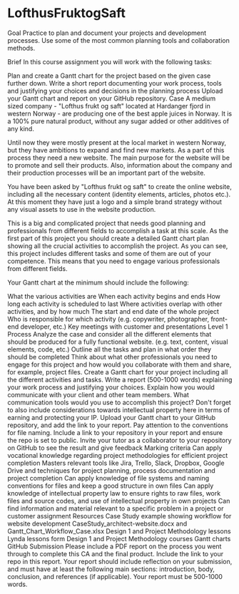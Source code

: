 # LofthusFruktogSaft

Goal
Practice to plan and document your projects and development processes. Use some of the most common planning tools and collaboration methods.

Brief
In this course assignment you will work with the following tasks: 

Plan and create a Gantt chart for the project based on the given case further down.
Write a short report documenting your work process, tools and justifying your choices and decisions in the planning process
Upload your Gantt chart and report on your GitHub repository.
Case
A medium sized company - "Lofthus frukt og saft" located at Hardanger fjord in western Norway - are producing one of the best apple juices in Norway. It is a 100% pure natural product, without any sugar added or other additives of any kind.

Until now they were mostly present at the local market in western Norway, but they have ambitions to expand and find new markets. As a part of this process they need a new website. The main purpose for the website will be to promote and sell their products. Also, information about the company and their production processes will be an important part of the website.

You have been asked by "Lofthus frukt og saft" to create the online website, including all the necessary content (identity elements, articles, photos etc.). At this moment they have just a logo and a simple brand strategy without any visual assets to use in the website production.

This is a big and complicated project that needs good planning and professionals from different fields to accomplish a task at this scale. As the first part of this project you should create a detailed Gantt chart plan showing all the crucial activities to accomplish the project. As you can see, this project includes different tasks and some of them are out of your competence. This means that you need to engage various professionals from different fields.

Your Gantt chart at the minimum should include the following:

What the various activities are
When each activity begins and ends
How long each activity is scheduled to last
Where activities overlap with other activities, and by how much
The start and end date of the whole project
Who is responsible for which activity (e.g. copywriter, photographer, front-end developer, etc.)
Key meetings with customer and presentations
Level 1 Process
Analyze the case and consider all the different elements that should be produced for a fully functional website. (e.g. text, content, visual elements, code, etc.)
Outline all the tasks and plan in what order they should be completed
Think about what other professionals you need to engage for this project and how would you collaborate with them and share, for example, project files.
Create a Gantt chart for your project including all the different activities and tasks.
Write a report (500-1000 words) explaining your work process and justifying your choices. Explain how you would communicate with your client and other team members. What communication tools would you use to accomplish this project? Don't forget to also include considerations towards intellectual property here in terms of earning and protecting your IP.
Upload your Gantt chart to your GitHub repository, and add the link to your report. Pay attention to the conventions for file naming. Include a link to your repository in your report and ensure the repo is set to public.
Invite your tutor as a collaborator to your repository on GitHub to see the result and give feedback
Marking criteria
Can apply vocational knowledge regarding project methodologies for efficient project completion
Masters relevant tools like Jira, Trello, Slack, Dropbox, Google Drive and techniques for project planning, process documentation and project completion
Can apply knowledge of file systems and naming conventions for files and keep a good structure in own files
Can apply knowledge of intellectual property law to ensure rights to raw files, work files and source codes, and use of intellectual property in own projects
Can find information and material relevant to a specific problem in a project or customer assignment
Resources
Case Study example showing workflow for website development CaseStudy_architect-website.docx and Gantt_Chart_Workflow_Case.xlsx
Design 1 and Project Methodology lessons
Lynda lessons form Design 1 and Project Methodology courses
Gantt charts
GitHub
Submission
Please include a PDF report on the process you went through to complete this CA and the final product. Include the link to your repo in this report. Your report should include reflection on your submission, and must have at least the following main sections: introduction, body, conclusion, and references (if applicable). Your report must be 500-1000 words.
